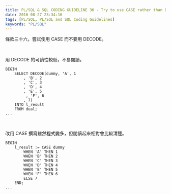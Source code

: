 ```yaml
---
title: PL/SQL & SQL CODING GUIDELINE 36 - Try to use CASE rather than DECODE
date: 2016-08-27 23:34:16
tags: [PL/SQL, PL/SQL and SQL Coding Guidelines]
keywords: "PL/SQL"
---
```


條款三十六，嘗試使用 CASE 而不要用 DECODE。  

<!-- More -->

<br/>


用 DECODE 的可讀性較低，不易閱讀。  

```psql
BEGIN 
    SELECT DECODE(dummy, 'A', 1 
        , 'B', 2 
        , 'C', 3 
        , 'D', 4  
        , 'E', 5
         , 'F', 6 
        , 7) 
    INTO l_result 
    FROM dual; 
...
```

<br/>


改用 CASE 撰寫雖然程式變多，但閱讀起來相對會比較清楚。  

```psql
BEGIN 
    l_result := CASE dummy 
        WHEN 'A' THEN 1 
        WHEN 'B' THEN 2 
        WHEN 'C' THEN 3 
        WHEN 'D' THEN 4 
        WHEN 'E' THEN 5 
        WHEN 'F' THEN 6 
        ELSE 7 
    END; 
...
```
